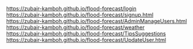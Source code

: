 https://zubair-kamboh.github.io/flood-forecast/login <br>
https://zubair-kamboh.github.io/flood-forecast/signup.html <br>
https://zubair-kamboh.github.io/flood-forecast/AdminManageUsers.html  <br>
https://zubair-kamboh.github.io/flood-forecast/weather <br>
https://zubair-kamboh.github.io/flood-forecast/TipsSuggestions <br>
https://zubair-kamboh.github.io/flood-forecast/UpdateUser.html <br>
